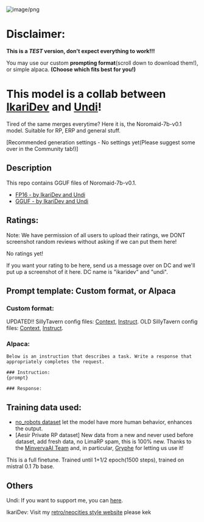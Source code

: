 
![image/png](https://cdn-uploads.huggingface.co/production/uploads/630dfb008df86f1e5becadc3/VKX2Z2yjZX5J8kXzgeCYO.png)

# Disclaimer:

**This is a ***TEST*** version, don't expect everything to work!!!**

You may use our custom **prompting format**(scroll down to download them!), or simple alpaca. **(Choose which fits best for you!)**



# This model is a collab between [IkariDev](https://huggingface.co/IkariDev) and [Undi](https://huggingface.co/Undi95)!

Tired of the same merges everytime? Here it is, the Noromaid-7b-v0.1 model. Suitable for RP, ERP and general stuff.

[Recommended generation settings - No settings yet(Please suggest some over in the Community tab!)]

## Description

This repo contains GGUF files of Noromaid-7b-v0.1.
- [FP16 - by IkariDev and Undi](https://huggingface.co/NeverSleep/Noromaid-7b-v0.1)
- [GGUF - by IkariDev and Undi](https://huggingface.co/NeverSleep/Noromaid-7b-v0.1-GGUF)

## Ratings:

Note: We have permission of all users to upload their ratings, we DONT screenshot random reviews without asking if we can put them here!

No ratings yet!

If you want your rating to be here, send us a message over on DC and we'll put up a screenshot of it here. DC name is "ikaridev" and "undi".


## Prompt template: Custom format, or Alpaca

### Custom format:
UPDATED!! SillyTavern config files: [Context](https://files.catbox.moe/ifmhai.json), [Instruct](https://files.catbox.moe/ttw1l9.json).
OLD SillyTavern config files: [Context](https://files.catbox.moe/x85uy1.json), [Instruct](https://files.catbox.moe/ttw1l9.json).

### Alpaca:
```
Below is an instruction that describes a task. Write a response that appropriately completes the request.

### Instruction:
{prompt}

### Response:

```

## Training data used:
- [no_robots dataset](https://huggingface.co/Undi95/Llama2-13B-no_robots-alpaca-lora) let the model have more human behavior, enhances the output.
- [Aesir Private RP dataset] New data from a new and never used before dataset, add fresh data, no LimaRP spam, this is 100% new. Thanks to the [MinvervaAI Team](https://huggingface.co/MinervaAI) and, in particular, [Gryphe](https://huggingface.co/Gryphe) for letting us use it!

This is a full finetune.
Trained until 1+1/2 epoch(1500 steps), trained on mistral 0.1 7b base.

## Others

Undi: If you want to support me, you can [here](https://ko-fi.com/undiai).

IkariDev: Visit my [retro/neocities style website](https://ikaridevgit.github.io/) please kek